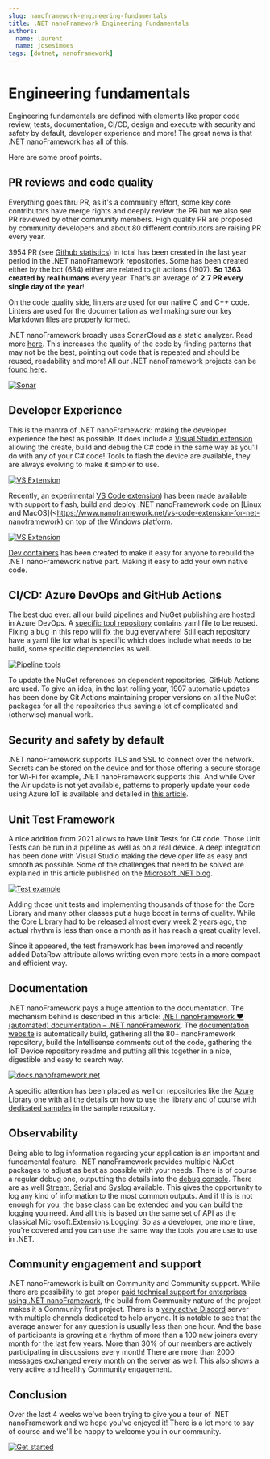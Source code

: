 ```yaml
---
slug: nanoframework-engineering-fundamentals
title: .NET nanoFramework Engineering Fundamentals
authors:
  name: laurent
  name: josesimoes
tags: [dotnet, nanoframework]
---
```


# Engineering fundamentals

Engineering fundamentals are defined with elements like proper code review, tests, documentation, CI/CD, design and execute with security and safety by default, developer experience and more! The great news is that .NET nanoFramework has all of this.

Here are some proof points.

## PR reviews and code quality

Everything goes thru PR, as it's a community effort, some key core contributors have merge rights and deeply review the PR but we also see PR reviewed by other community members. High quality PR are proposed by community developers and about 80 different contributors are raising PR every year.

3954 PR (see [Github statistics](https://github.com/pulls?q=is%3Apr+created%3A%3E%3D2021-06-03+user%3Ananoframework)) in total has been created in the last year period in the .NET nanoFramework repositories. Some has been created either by the bot (684) either are related to git actions (1907). **So 1363 created by real humans** every year. That's an average of **2.7 PR every single day of the year**!

On the code quality side, linters are used for our native C and C++ code. Linters are used for the documentation as well making sure our key Markdown files are properly formed.

.NET nanoFramework broadly uses SonarCloud as a static analyzer. Read more [here](https://www.nanoframework.net/sonarcloud-is-on-nanoframework-repos/). This increases the quality of the code by finding patterns that may not be the best, pointing out code that is repeated and should be reused, readability and more! All our .NET nanoFramework projects can be [found here](https://sonarcloud.io/organizations/nanoframework/projects).

[![Sonar](../static/img/png/sonar.png)](https://sonarcloud.io/organizations/nanoframework/projects)

## Developer Experience

This is the mantra of .NET nanoFramework: making the developer experience the best as possible. It does include a [Visual Studio extension](https://marketplace.visualstudio.com/items?itemName=nanoframework.nanoframework-vs2022-extension&ssr=false#review-details) allowing the create, build and debug the C\# code in the same way as you'll do with any of your C\# code! Tools to flash the device are available, they are always evolving to make it simpler to use.

[![VS Extension](../static/img/png/vs2022-extension.png)](https://marketplace.visualstudio.com/items?itemName=nanoframework.nanoFramework-VS2022-Extension)

Recently, an experimental [VS Code extension](https://github.com/nanoframework/nf-VSCodeExtension)) has been made available with support to flash, build and deploy .NET nanoFramework code on [Linux and MacOS](<https://www.nanoframework.net/vs-code-extension-for-net-nanoframework) on top of the Windows platform.

[![VS Extension](../static/img/png/vscode-extension.png)](https://github.com/nanoframework/nf-VSCodeExtension)

[Dev containers](https://code.visualstudio.com/docs/remote/create-dev-container) has been created to make it easy for anyone to rebuild the .NET nanoFramework native part. Making it easy to add your own native code.

## CI/CD: Azure DevOps and GitHub Actions

The best duo ever: all our build pipelines and NuGet publishing are hosted in Azure DevOps. A [specific tool repository](https://github.com/nanoframework/nf-tools) contains yaml file to be reused. Fixing a bug in this repo will fix the bug everywhere! Still each repository have a yaml file for what is specific which does include what needs to be build, some specific dependencies as well.

[![Pipeline tools](../static/img/png/pipelines.png)](https://github.com/nanoframework/nf-tools)

To update the NuGet references on dependent repositories, GitHub Actions are used. To give an idea, in the last rolling year, 1907 automatic updates has been done by Git Actions maintaining proper versions on all the NuGet packages for all the repositories thus saving a lot of complicated and (otherwise) manual work.

## Security and safety by default

.NET nanoFramework supports TLS and SSL to connect over the network. Secrets can be stored on the device and for those offering a secure storage for Wi-Fi for example, .NET nanoFramework supports this. And while Over the Air update is not yet available, patterns to properly update your code using Azure IoT is available and detailed in [this article](https://www.nanoframework.net/over-the-air-net-nanoframework-code-update-using-azure-iot/).

## Unit Test Framework

A nice addition from 2021 allows to have Unit Tests for C\# code. Those Unit Tests can be run in a pipeline as well as on a real device. A deep integration has been done with Visual Studio making the developer life as easy and smooth as possible. Some of the challenges that need to be solved are explained in this article published on the [Microsoft .NET blog](https://devblogs.microsoft.com/dotnet/show-dotnet-build-your-own-unit-test-platform-the-true-story-of-net-nanoframework/).

[![Test example](https://docs.nanoframework.net/images/test-integration-vs.jpg)](https://github.com/nanoframework/nanoFramework.TestFramework)

Adding those unit tests and implementing thousands of those for the Core Library and many other classes put a huge boost in terms of quality. While the Core Library had to be released almost every week 2 years ago, the actual rhythm is less than once a month as it has reach a great quality level.

Since it appeared, the test framework has been improved and recently added DataRow attribute allows writting even more tests in a more compact and efficient way.

## Documentation

.NET nanoFramework pays a huge attention to the documentation. The mechanism behind is described in this article: [.NET nanoFramework ❤️(automated) documentation – .NET nanoFramework](https://www.nanoframework.net/net-nanoframework-love-automated-documentation/). The [documentation website](https://docs.nanoframework.net/) is automatically build, gathering all the 80+ nanoFramework repository, build the Intellisense comments out of the code, gathering the IoT Device repository readme and putting all this together in a nice, digestible and easy to search way.

[![docs.nanoframework.net](../static/img/png/docs-nano.png)](https://docs.nanoframework.net/index.html)

A specific attention has been placed as well on repositories like the [Azure Library one](https://github.com/nanoframework/nanoFramework.Azure.Devices) with all the details on how to use the library and of course with [dedicated samples](https://github.com/nanoframework/samples#azure-specific) in the sample repository.

## Observability

Being able to log information regarding your application is an important and fundamental feature. .NET nanoFramework provides multiple NuGet packages to adjust as best as possible with your needs. There is of course a regular debug one, outputting the details into the [debug console](https://www.nuget.org/packages/nanoFramework.Logging/). There are as well [Stream](https://www.nuget.org/packages/nanoFramework.Logging.Stream/), [Serial](https://www.nuget.org/packages/nanoFramework.Logging.Serial/) and [Syslog](https://www.nuget.org/packages/nanoFramework.Logging.Syslog/) available. This gives the opportunity to log any kind of information to the most common outputs. And if this is not enough for you, the base class can be extended and you can build the logging you need. And all this is based on the same set of API as the classical Microsoft.Extensions.Logging! So as a developer, one more time, you're covered and you can use the same way the tools you are use to use in .NET.

## Community engagement and support

.NET nanoFramework is built on Community and Community support. While there are possibility to get proper [paid technical support for enterprises using .NET nanoFramework](https://docs.nanoframework.net/content/support/professional-support.html), the build from Community nature of the project makes it a Community first project. There is a [very active Discord](https://discord.gg/NhDC3t8d) server with multiple channels dedicated to help anyone. It is notable to see that the average answer for any question is usually less than one hour. And the base of participants is growing at a rhythm of more than a 100 new joiners every month for the last few years. More than 30% of our members are actively participating in discussions every month! There are more than 2000 messages exchanged every month on the server as well. This also shows a very active and healthy Community engagement.

## Conclusion

Over the last 4 weeks we've been trying to give you a tour of .NET nanoFramework and we hope you've enjoyed it! There is a lot more to say of course and we'll be happy to welcome you in our community.

[![Get started](../static/img/png/nano-get-started.png)](https://docs.nanoframework.net/content/getting-started-guides/getting-started-managed.html)
